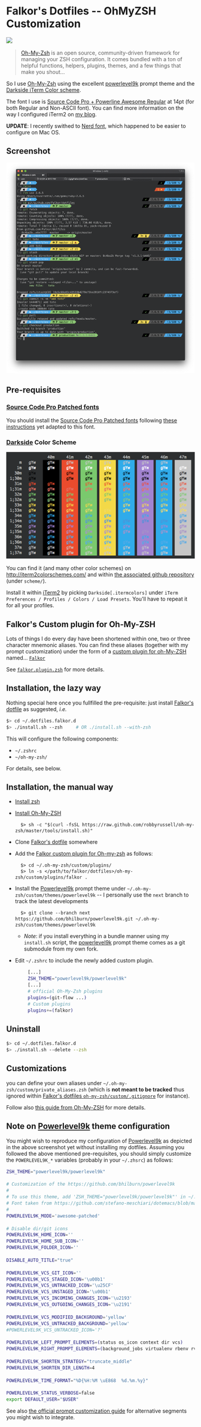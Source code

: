 # Falkor's Dotfiles -- OhMyZSH Customization

![](http://ohmyz.sh/img/OMZLogo_BnW.png)

> [Oh-My-Zsh](http://ohmyz.sh) is an open source, community-driven framework for managing your ZSH configuration. It comes bundled with a ton of helpful functions, helpers, plugins, themes, and a few things that make you shout...

So I use [Oh-My-Zsh](http://ohmyz.sh) using the excellent [powerlevel9k](https://github.com/bhilburn/powerlevel9k) prompt theme and the [Darkside iTerm Color scheme](https://github.com/mbadolato/iTerm2-Color-Schemes/blob/master/schemes/Darkside.itermcolors).

The font I use is [Source Code Pro + Powerline Awesome Regular](https://github.com/Falkor/dotfiles/raw/master/fonts/SourceCodePro%2BPowerline%2BAwesome%2BRegular.ttf) at 14pt (for both Regular and Non-ASCII font).
You can find more information on  the way I configured iTerm2 on [my blog](https://varrette.gforge.uni.lu/blog/2017/01/17/configuring-mac-os-on-your-brand-new-laptop/#iterm2-configuration).

__UPDATE__: I recently swithed to [Nerd font](https://github.com/ryanoasis/nerd-fonts#font-installation), which happened to be easier to configure on Mac OS. 

## Screenshot

![](https://raw.githubusercontent.com/Falkor/dotfiles/master/screenshots/screenshot_falkor_iterm.png)

## Pre-requisites

### [Source Code Pro Patched fonts](https://github.com/Falkor/dotfiles/blob/master/fonts/SourceCodePro%2BPowerline%2BAwesome%2BRegular.ttf)

You should install the [Source Code Pro Patched fonts](https://github.com/Falkor/dotfiles/raw/master/fonts/SourceCodePro%2BPowerline%2BAwesome%2BRegular.ttf) following [these instructions](https://github.com/bhilburn/powerlevel9k/wiki/Install-Instructions#step-2-install-powerline-fonts) yet adapted to this font.

### [Darkside](https://github.com/mbadolato/iTerm2-Color-Schemes/blob/master/schemes/Darkside.itermcolors) Color Scheme

![](https://github.com/mbadolato/iTerm2-Color-Schemes/raw/master/screenshots/darkside.png)

You can find it (and many other color schemes) on <http://iterm2colorschemes.com/> and within [the associated  github repository](https://github.com/mbadolato/iTerm2-Color-Schemes) (under `scheme/`).

Install it within [iTerm2](https://www.iterm2.com/) by picking `Darkside[.itermcolors]` under `iTerm Preferences / Profiles / Colors / Load Presets`.
You'll have to repeat it for all your profiles.

## Falkor's Custom plugin for Oh-My-ZSH

Lots of things I do every day have been shortened within one, two or three character mnemonic aliases.
You can find these aliases (together with my prompt customization) under the form of a [custom plugin for oh-My-ZSH](https://github.com/robbyrussell/oh-my-zsh/wiki/Customization) named... [`Falkor`](custom/plugins/falkor/falkor.plugin.zsh)

See [`falkor.plugin.zsh`](custom/plugins/falkor/falkor.plugin.zsh) for more details.

## Installation, the lazy way

Nothing special here once you fullfilled the pre-requisite: just install [Falkor's dotfile](https://github.com/Falkor/dotfile) as suggested, _i.e._

``` bash
$> cd ~/.dotfiles.falkor.d
$> ./install.sh --zsh     # OR ./install.sh --with-zsh
```

This will configure the following components:

* `~/.zshrc`
* `~/oh-my-zsh/`

For details, see below.

## Installation, the manual way

* [Install zsh](https://github.com/robbyrussell/oh-my-zsh/wiki/Installing-ZSH)
* [Install Oh-My-ZSH](http://ohmyz.sh/)

        $> sh -c "$(curl -fsSL https://raw.github.com/robbyrussell/oh-my-zsh/master/tools/install.sh)"

* Clone [Falkor's dotfile](https://github.com/Falkor/dotfiles) somewhere
* Add the [Falkor custom plugin for Oh-my-zsh](https://github.com/Falkor/dotfiles/tree/master/oh-my-zsh/custom/plugins/falkor) as follows:

        $> cd ~/.oh-my-zsh/custom/plugins/
        $> ln -s </path/to/falkor/dotfiles>/oh-my-zsh/custom/plugins/falkor .

* Install the [Powerlevel9k](https://github.com/bhilburn/powerlevel9k) prompt theme under `~/.oh-my-zsh/custom/themes/powerlevel9k` -- I personally use the `next` branch to track the latest developments

        $> git clone --branch next https://github.com/bhilburn/powerlevel9k.git ~/.oh-my-zsh/custom/themes/powerlevel9k

  - _Note_: if you install everything in a bundle manner using my `install.sh` script, the [powerlevel9k](https://github.com/bhilburn/powerlevel9k) prompt theme comes as a git submodule from my own fork.

* Edit `~/.zshrc` to include the newly added custom plugin.

``` zsh
        [...]
        ZSH_THEME="powerlevel9k/powerlevel9k"
        [...]
        # official Oh-My-Zsh plugins
        plugins=(git-flow ...)
        # Custom plugins
        plugins+=(falkor)

```

## Uninstall

``` bash
$> cd ~/.dotfiles.falkor.d
$> ./install.sh --delete --zsh
```


## Customizations

you can define your own aliases under `~/.oh-my-zsh/custom/private_aliases.zsh` (which is **not meant to be tracked** thus ignored within [Falkor's dotfiles `oh-my-zsh/custom/.gitignore`](.gitignore) for instance).

Follow also [this guide from Oh-My-ZSH](https://github.com/robbyrussell/oh-my-zsh/wiki/Customization) for more details.

## Note on [Powerlevel9k](https://github.com/bhilburn/powerlevel9k) theme configuration

You might wish to reproduce my configuration of [Powerlevel9k](https://github.com/bhilburn/powerlevel9k) as depicted in the above screenshot yet without installing my dotfiles.
Assuming you followed the above mentioned pre-requisites, you should simply customize the `POWERLEVEL9K_*` variables (probably in your `~/.zhsrc`) as follows:

~~~zsh
ZSH_THEME="powerlevel9k/powerlevel9k"

# Customization of the https://github.com/bhilburn/powerlevel9k
#
# To use this theme, add 'ZSH_THEME="powerlevel9k/powerlevel9k"' in ~/.zshrc
# Font taken from https://github.com/stefano-meschiari/dotemacs/blob/master/SourceCodePro%2BPowerline%2BAwesome%2BRegular.ttf
#
POWERLEVEL9K_MODE='awesome-patched'

# Disable dir/git icons
POWERLEVEL9K_HOME_ICON=''
POWERLEVEL9K_HOME_SUB_ICON=''
POWERLEVEL9K_FOLDER_ICON=''

DISABLE_AUTO_TITLE="true"

POWERLEVEL9K_VCS_GIT_ICON=''
POWERLEVEL9K_VCS_STAGED_ICON='\u00b1'
POWERLEVEL9K_VCS_UNTRACKED_ICON='\u25CF'
POWERLEVEL9K_VCS_UNSTAGED_ICON='\u00b1'
POWERLEVEL9K_VCS_INCOMING_CHANGES_ICON='\u2193'
POWERLEVEL9K_VCS_OUTGOING_CHANGES_ICON='\u2191'

POWERLEVEL9K_VCS_MODIFIED_BACKGROUND='yellow'
POWERLEVEL9K_VCS_UNTRACKED_BACKGROUND='yellow'
#POWERLEVEL9K_VCS_UNTRACKED_ICON='?'

POWERLEVEL9K_LEFT_PROMPT_ELEMENTS=(status os_icon context dir vcs)
POWERLEVEL9K_RIGHT_PROMPT_ELEMENTS=(background_jobs virtualenv rbenv rvm time)

POWERLEVEL9K_SHORTEN_STRATEGY="truncate_middle"
POWERLEVEL9K_SHORTEN_DIR_LENGTH=4

POWERLEVEL9K_TIME_FORMAT="%D{%H:%M \uE868  %d.%m.%y}"

POWERLEVEL9K_STATUS_VERBOSE=false
export DEFAULT_USER="$USER"
~~~

See also [the official prompt customization guide](https://github.com/bhilburn/powerlevel9k#prompt-customization) for alternative segments you might wish to integrate.
